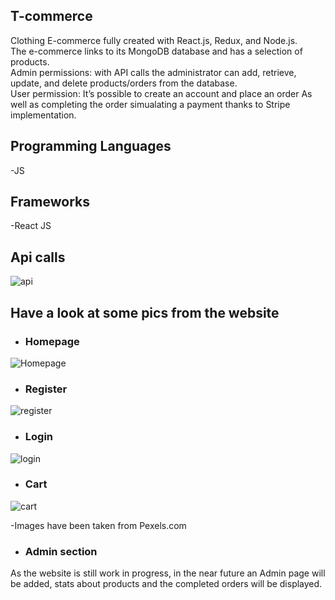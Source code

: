 ## T-commerce

Clothing E-commerce fully created with React.js, Redux, and Node.js.
<br>
The e-commerce links to its MongoDB database and has a selection of products.
<br>
Admin permissions: with API calls the administrator can add, retrieve, update, and delete products/orders from the database.
<br>
User permission: It’s possible to create an account and place an order As well as completing the order simualating a payment thanks to Stripe implementation. 

## Programming Languages
-JS
## Frameworks
-React JS

## Api calls

![api](https://user-images.githubusercontent.com/91989821/150238934-0d1a001a-6a5e-4746-9405-b28d54edd624.png)

## Have a look at some pics from the website

- ### Homepage

![Homepage](https://user-images.githubusercontent.com/91989821/150238420-b6969151-1d57-4695-935c-ecd83402edbe.png)

- ### Register 

![register](https://user-images.githubusercontent.com/91989821/150238446-c0f35480-9fee-42b4-af53-312ff07480e6.png)

- ### Login 

![login](https://user-images.githubusercontent.com/91989821/150238452-63f9ab7a-f586-4828-966e-6684c1ee5da8.png)

- ### Cart

![cart](https://user-images.githubusercontent.com/91989821/150238775-e6e7b2fe-2538-42b8-b1f3-0e8f2cc375ae.png)

-Images have been taken from Pexels.com

- ### Admin section

As the website is still work in progress, in the near future an Admin page will be added,
stats about products and the completed orders will be displayed.
